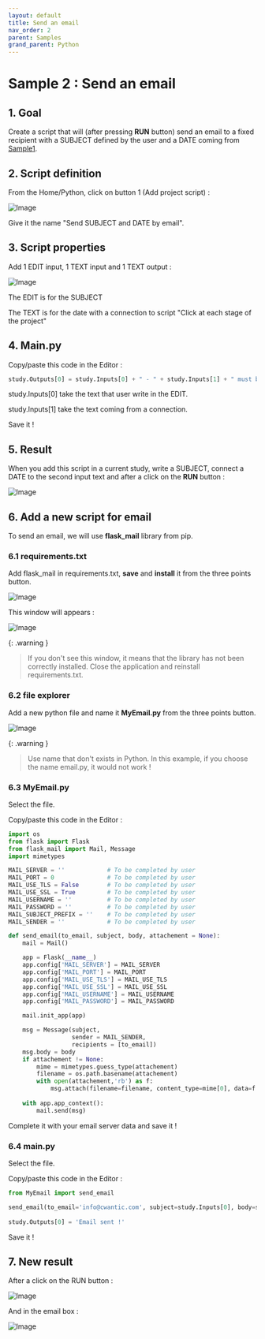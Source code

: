 ```yaml
---
layout: default
title: Send an email
nav_order: 2
parent: Samples
grand_parent: Python
---
```


# Sample 2 : Send an email

## 1. Goal

Create a script that will (after pressing **RUN** button) send an email to a fixed recipient with a SUBJECT defined by the user and a DATE coming from [Sample1](https://documentation.metapiping.com/Python/Samples/datetimefile.html).

## 2. Script definition

From the Home/Python, click on button 1 (Add project script) :

![Image](../../Images/PythonMenu.jpg)

Give it the name "Send SUBJECT and DATE by email".

## 3. Script properties

Add 1 EDIT input, 1 TEXT input and 1 TEXT output :

![Image](../../Images/PythonSample2_1.jpg)

The EDIT is for the SUBJECT

The TEXT is for the date with a connection to script "Click at each stage of the project"

## 4. Main.py

Copy/paste this code in the Editor :

```python
study.Outputs[0] = study.Inputs[0] + " - " + study.Inputs[1] + " must be send by email"
```

study.Inputs[0] take the text that user write in the EDIT.

study.Inputs[1] take the text coming from a connection.

Save it !

## 5. Result

When you add this script in a current study, write a SUBJECT, connect a DATE to the second input text and after a click on the **RUN** button :

![Image](../../Images/PythonSample2_2.jpg)

## 6. Add a new script for email

To send an email, we will use **flask_mail** library from pip.

### 6.1 requirements.txt

Add flask_mail in requirements.txt, **save** and **install** it from the three points button.

![Image](../../Images/PythonSample2_3.jpg)

This window will appears :

![Image](../../Images/PythonSample2_5.jpg)

{: .warning }
> If you don't see this window, it means that the library has not been correctly installed. Close the application and reinstall requirements.txt.

### 6.2 file explorer

Add a new python file and name it **MyEmail.py** from the three points button.

![Image](../../Images/PythonSample2_4.jpg)

{: .warning }
> Use name that don't exists in Python. In this example, if you choose the name email.py, it would not work !

### 6.3 MyEmail.py

Select the file.

Copy/paste this code in the Editor :

```python
import os
from flask import Flask
from flask_mail import Mail, Message
import mimetypes

MAIL_SERVER = ''            # To be completed by user
MAIL_PORT = 0               # To be completed by user
MAIL_USE_TLS = False        # To be completed by user
MAIL_USE_SSL = True         # To be completed by user
MAIL_USERNAME = ''          # To be completed by user
MAIL_PASSWORD = ''          # To be completed by user
MAIL_SUBJECT_PREFIX = ''    # To be completed by user
MAIL_SENDER = ''            # To be completed by user

def send_email(to_email, subject, body, attachement = None):
    mail = Mail()

    app = Flask(__name__)
    app.config['MAIL_SERVER'] = MAIL_SERVER
    app.config['MAIL_PORT'] = MAIL_PORT
    app.config['MAIL_USE_TLS'] = MAIL_USE_TLS
    app.config['MAIL_USE_SSL'] = MAIL_USE_SSL
    app.config['MAIL_USERNAME'] = MAIL_USERNAME
    app.config['MAIL_PASSWORD'] = MAIL_PASSWORD

    mail.init_app(app)

    msg = Message(subject,
                  sender = MAIL_SENDER,
                  recipients = [to_email])            
    msg.body = body
    if attachement != None:
        mime = mimetypes.guess_type(attachement)
        filename = os.path.basename(attachement)
        with open(attachement,'rb') as f:
            msg.attach(filename=filename, content_type=mime[0], data=f.read(), disposition=None, headers=None)
            
    with app.app_context():
        mail.send(msg)
```

Complete it with your email server data and save it !

### 6.4 main.py

Select the file.

Copy/paste this code in the Editor :

```python
from MyEmail import send_email

send_email(to_email='info@cwantic.com', subject=study.Inputs[0], body=study.Inputs[1])
    
study.Outputs[0] = 'Email sent !'
```

Save it !

## 7. New result

 After a click on the RUN button :

![Image](../../Images/PythonSample2_6.jpg)

And in the email box :

![Image](../../Images/PythonSample2_7.jpg)